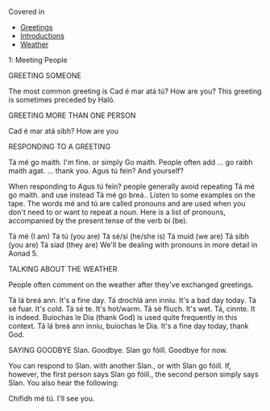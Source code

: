 Covered in 
* [Greetings](../../../notes/greetings.md)
* [Introductions](../../../notes/introductions.md)
* [Weather](../../../notes/weather.md)

1: Meeting People

GREETING SOMEONE

The most common greeting is
Cad é mar atá tú? How are you?
This greeting is sometimes preceded by Haló.

GREETING MORE THAN ONE PERSON

Cad é mar atá sibh? How are you

RESPONDING TO A GREETING

Tá mé go maith. I'm fine.
or simply
Go maith.
People often add
... go raibh maith agat. ... thank you.
Agus tú fein? And yourself?

When responding to Agus tú fein? people generally avoid repeating Tá mé go maith. and use instead Tá mé go breá.. Listen to some examples on the tape.
The words mé and tú are called pronouns and are used when you don't need to or want to repeat a noun. Here is a list of pronouns, accompanied by the present tense of the verb bí (be).

Tá mé (I am)
Tá tú (you are)
Tá sé/sí (he/she is)
Tá muid (we are)
Tá sibh (you are)
Tá siad (they are)
We'll be dealing with pronouns in more detail in Aonad 5.

TALKING ABOUT THE WEATHER

People often comment on the weather after they've exchanged greetings.

Tá lá breá ann. It's a fine day.
Tá drochlá ann inniu. It's a bad day today.
Tá sé fuar. It's cold.
Tá sé te. It's hot/warm.
Tá sé fliuch. It's wet.
Tá, cinnte. It is indeed.
Buíochas le Dia (thank God) is used quite frequently in this context.
Tá lá breá ann inniu, buíochas le Dia. It's a fine day today, thank God.

SAYING GOODBYE
Slan. Goodbye.
Slan go fóill. Goodbye for now.

You can respond to Slan. with another Slan., or with Slan go fóill. If, however, the first person says Slan go fóill., the second person simply says Slan. You also hear the following:

Chífidh mé tú. I'll see you.
